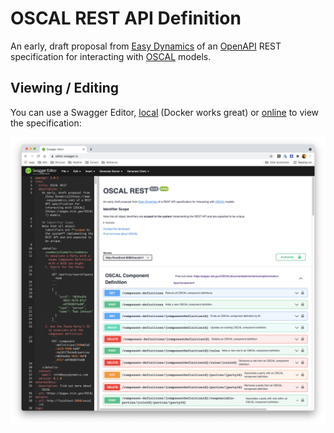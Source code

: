 # OSCAL REST API Definition

An early, draft proposal from [Easy Dynamics](https://www.easydynamics.com) of an [OpenAPI](https://www.openapis.org/) REST specification for interacting with [OSCAL](https://pages.nist.gov/OSCAL/) models.
    
## Viewing / Editing
You can use a Swagger Editor, [local](https://github.com/swagger-api/swagger-editor) (Docker works great) or [online](https://editor.swagger.io/?url=https://raw.githubusercontent.com/EasyDynamics/oscal-rest/develop/openapi.yaml) to view the specification:

![OSCSAL REST Swagger Screenshot](docs/resources/swagger-editor-oscal-screenshot.png)
